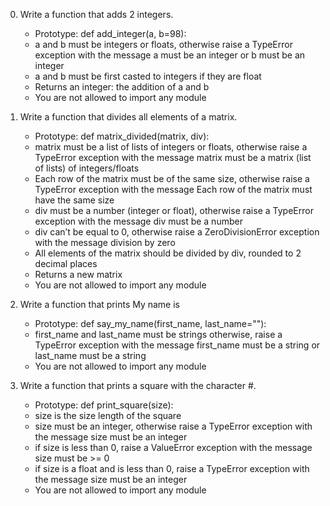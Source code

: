 0. Write a function that adds 2 integers.

	* Prototype: def add_integer(a, b=98):
	* a and b must be integers or floats, otherwise raise a TypeError exception with the message a must be an integer or b must be an integer
	* a and b must be first casted to integers if they are float
	* Returns an integer: the addition of a and b
	* You are not allowed to import any module
1. Write a function that divides all elements of a matrix.

	* Prototype: def matrix_divided(matrix, div):
	* matrix must be a list of lists of integers or floats, otherwise raise a TypeError exception with the message matrix must be a matrix (list of lists) of integers/floats
	* Each row of the matrix must be of the same size, otherwise raise a TypeError exception with the message Each row of the matrix must have the same size
	* div must be a number (integer or float), otherwise raise a TypeError exception with the message div must be a number
	* div can’t be equal to 0, otherwise raise a ZeroDivisionError exception with the message division by zero
	* All elements of the matrix should be divided by div, rounded to 2 decimal places
	* Returns a new matrix
	* You are not allowed to import any module
2. Write a function that prints My name is <first name> <last name>

	* Prototype: def say_my_name(first_name, last_name=""):
	* first_name and last_name must be strings otherwise, raise a TypeError exception with the message first_name must be a string or last_name must be a string
	* You are not allowed to import any module
3. Write a function that prints a square with the character #.

	* Prototype: def print_square(size):
	* size is the size length of the square
	* size must be an integer, otherwise raise a TypeError exception with the message size must be an integer
	* if size is less than 0, raise a ValueError exception with the message size must be >= 0
	* if size is a float and is less than 0, raise a TypeError exception with the message size must be an integer
	* You are not allowed to import any module
